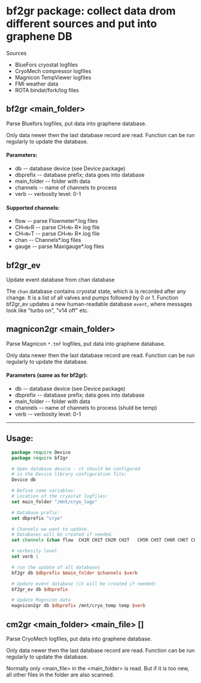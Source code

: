 # bf2gr package: collect data drom different sources and put into graphene DB

Sources
* BlueFors cryostat logfiles
* CryoMech compressor logfiles
* Magnicon TempViewer logfiles
* FMI weather data
* ROTA bindat/fork/log files

## bf2gr <db> <dbprefix> <main_folder> <channels> <verb>

Parse Bluefors logfiles, put data into graphene database.

Only data newer then the last database record are read. Function can be
run regularly to update the database.

#### Parameters:
* db          -- database device (see Device package)
* dbprefix    -- database prefix; data goes into <dbprefix><channel> database
* main_folder -- folder with data
* channels    -- name of channels to process
* verb        -- verbosity level: 0-1

#### Supported channels:
* flow   -- parse Flowmeter*.log files
* CH`<N>`R -- parse CH`<N>` R*.log file
* CH`<N>`T -- parse CH`<N>` R*.log file
* chan   -- Channels*.log files
* gauge  -- parse Maxigauge*.log files

## bf2gr_ev

Update event database from chan database

The `chan` database contains cryostat state, which is is recorded after
any change. It is a list of all valves and pumps followed by 0 or 1.
Function bf2gr_ev updates a new human-readable database `event`, where
messages look like "turbo on", "v14 off" etc.

## magnicon2gr <db> <dbprefix> <main_folder> <channels> <verb>

Parse Magnicon `*.tmf` logfiles, put data into graphene database.

Only data newer then the last database record are read. Function can be
run regularly to update the database.

#### Parameters (same as for bf2gr):
* db          -- database device (see Device package)
* dbprefix    -- database prefix; data goes into <dbprefix><channel> database
* main_folder -- folder with data
* channels    -- name of channels to process (shuld be temp)
* verb        -- verbosity level: 0-1

---
## Usage:
```tcl
  package require Device
  package require bf2gr

  # Open database device - it should be configured
  # in the Device library configuration file:
  Device db

  # Define some variables:
  # Location of the cryostat logfiles:
  set main_folder "/mnt/cryo_logs"

  # Database prefix:
  set dbprefix "cryo"

  # Channels we want to update.
  # Databases will be created if needed.
  set channels {chan flow  CH1R CH1T CH2R CH2T   CH5R CH5T CH6R CH6T CH7R CH7T }

  # verbosity level
  set verb 1

  # run the update of all databases
  bf2gr db $dbprefix $main_folder $channels $verb

  # Update event database (it will be created if needed)
  bf2gr_ev db $dbprefix

  # Update Magnicon data
  magnicon2gr db $dbprefix /mnt/cryo_temp temp $verb
```

## cm2gr <db> <dbprefix> <main_folder> <main_file> [<verb>]

Parse CryoMech logfiles, put data into graphene database.

Only data newer then the last database record are read. Function can be
run regularly to update the database.

Normally only <main_file> in the <main_folder> is read. But if
it is too new, all other files in the folder are also scanned.
